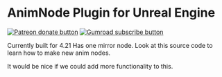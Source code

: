 # AnimNode Plugin for Unreal Engine
<!-- BADGES/ -->
<span class="badge-patreon"><a href="https://www.patreon.com/fBlah" title="Donate to this project using Patreon"><img src="https://img.shields.io/badge/Patreon-donate-orange.svg?logo=patreon&longCache=true&style=popout-square" alt="Patreon donate button" /></a></span>
<span class="badge-gumroad"><a href="https://gum.co/RDDnp" title="Support development"><img src="https://img.shields.io/badge/Gumroad-Support-darkgreen.svg?logo=gumroad&longCache=true&style=popout-square" alt="Gumroad subscribe button" /></a></span>

Currently built for 4.21
Has one mirror node.
Look at this source code to learn how to make new anim nodes.

It would be nice if we could add more functionality to this.
